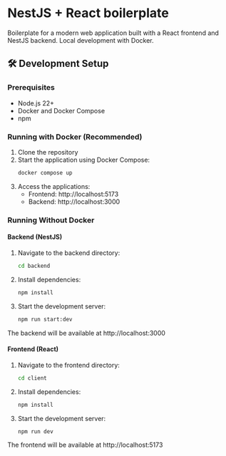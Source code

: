 # NestJS + React boilerplate

Boilerplate for a modern web application built with a React frontend and NestJS backend. Local development with Docker.

## 🛠️ Development Setup

### Prerequisites

- Node.js 22+
- Docker and Docker Compose
- npm

### Running with Docker (Recommended)

1. Clone the repository
2. Start the application using Docker Compose:
   ```bash
   docker compose up
   ```
3. Access the applications:
   - Frontend: http://localhost:5173
   - Backend: http://localhost:3000

### Running Without Docker

#### Backend (NestJS)

1. Navigate to the backend directory:

   ```bash
   cd backend
   ```

2. Install dependencies:

   ```bash
   npm install
   ```

3. Start the development server:
   ```bash
   npm run start:dev
   ```

The backend will be available at http://localhost:3000

#### Frontend (React)

1. Navigate to the frontend directory:

   ```bash
   cd client
   ```

2. Install dependencies:

   ```bash
   npm install
   ```

3. Start the development server:
   ```bash
   npm run dev
   ```

The frontend will be available at http://localhost:5173
